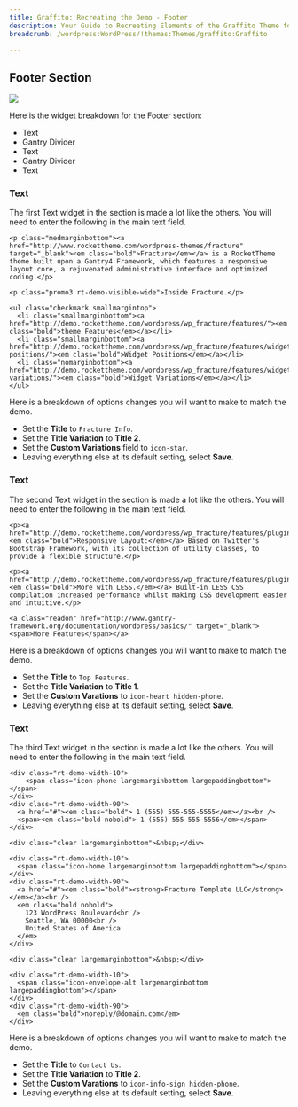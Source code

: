 ```yaml
---
title: Graffito: Recreating the Demo - Footer
description: Your Guide to Recreating Elements of the Graffito Theme for WordPress
breadcrumb: /wordpress:WordPress/!themes:Themes/graffito:Graffito

---
```


Footer Section
-----

![][demo8]

Here is the widget breakdown for the Footer section:

* Text
* Gantry Divider
* Text
* Gantry Divider
* Text

### Text

The first Text widget in the section is made a lot like the others. You will need to enter the following in the main text field.

~~~
<p class="medmarginbottom"><a href="http://www.rockettheme.com/wordpress-themes/fracture" target="_blank"><em class="bold">Fracture</em></a> is a RocketTheme theme built upon a Gantry4 Framework, which features a responsive layout core, a rejuvenated administrative interface and optimized coding.</p>

<p class="promo3 rt-demo-visible-wide">Inside Fracture.</p>

<ul class="checkmark smallmargintop">
  <li class="smallmarginbottom"><a href="http://demo.rockettheme.com/wordpress/wp_fracture/features/"><em class="bold">theme Features</em></a></li>
  <li class="smallmarginbottom"><a href="http://demo.rockettheme.com/wordpress/wp_fracture/features/widget-positions/"><em class="bold">Widget Positions</em></a></li>
  <li class="nomarginbottom"><a href="http://demo.rockettheme.com/wordpress/wp_fracture/features/widget-variations/"><em class="bold">Widget Variations</em></a></li>
</ul>
~~~

Here is a breakdown of options changes you will want to make to match the demo.

* Set the **Title** to `Fracture Info`.
* Set the **Title Variation** to **Title 2**.
* Set the **Custom Variations** field to `icon-star`.
* Leaving everything else at its default setting, select **Save**.

### Text

The second Text widget in the section is made a lot like the others. You will need to enter the following in the main text field.

~~~
<p><a href="http://demo.rockettheme.com/wordpress/wp_fracture/features/plugins/"><em class="bold">Responsive Layout:</em></a> Based on Twitter's Bootstrap Framework, with its collection of utility classes, to provide a flexible structure.</p>

<p><a href="http://demo.rockettheme.com/wordpress/wp_fracture/features/plugins/"><em class="bold">More with LESS.</em></a> Built-in LESS CSS compilation increased performance whilst making CSS development easier and intuitive.</p>

<a class="readon" href="http://www.gantry-framework.org/documentation/wordpress/basics/" target="_blank"><span>More Features</span></a>
~~~

Here is a breakdown of options changes you will want to make to match the demo.

* Set the **Title** to `Top Features`.
* Set the **Title Variation** to **Title 1**.
* Set the **Custom Varations** to `icon-heart hidden-phone`.
* Leaving everything else at its default setting, select **Save**.

### Text

The third Text widget in the section is made a lot like the others. You will need to enter the following in the main text field.

~~~
<div class="rt-demo-width-10">
    <span class="icon-phone largemarginbottom largepaddingbottom"></span>
</div>
<div class="rt-demo-width-90">
  <a href="#"><em class="bold"> 1 (555) 555-555-5555</em></a><br />
  <span><em class="bold nobold"> 1 (555) 555-555-5556</em></span>
</div>

<div class="clear largemarginbottom">&nbsp;</div>

<div class="rt-demo-width-10">
  <span class="icon-home largemarginbottom largepaddingbottom"></span>
</div>
<div class="rt-demo-width-90">
  <a href="#"><em class="bold"><strong>Fracture Template LLC</strong></em></a><br />
  <em class="bold nobold">
    123 WordPress Boulevard<br />
    Seattle, WA 00000<br />
    United States of America
  </em>
</div>

<div class="clear largemarginbottom">&nbsp;</div>

<div class="rt-demo-width-10">
  <span class="icon-envelope-alt largemarginbottom largepaddingbottom"></span>
</div>
<div class="rt-demo-width-90">
  <em class="bold">noreply/@domain.com</em>
</div>
~~~

Here is a breakdown of options changes you will want to make to match the demo.

* Set the **Title** to `Contact Us`.
* Set the **Title Variation** to **Title 2**.
* Set the **Custom Varations** to `icon-info-sign hidden-phone`.
* Leaving everything else at its default setting, select **Save**.

[demo8]: assets/wp_fracture_demo_5.jpeg